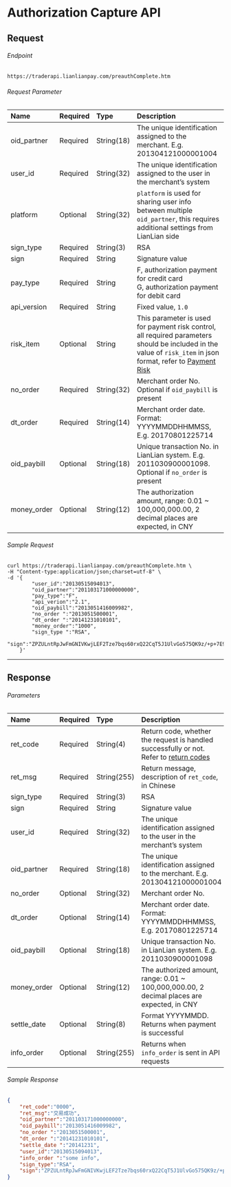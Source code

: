 # Authorization Capture API

## Request

###### Endpoint

```html
https://traderapi.lianlianpay.com/preauthComplete.htm
```

###### Request Parameter

|Name|Required|Type|Description|
|:---|:---|:---|:---|
|oid_partner|Required|String(18)|The unique identification assigned to the merchant. E.g. 201304121000001004|
|user_id|Required|String(32)|The unique identification assigned to the user in the merchant’s system|
|platform|Optional|String(32)| ```platform``` is used for sharing user info between multiple ```oid_partner```, this requires additional settings from LianLian side|
|sign_type|Required|String(3)|RSA |
|sign|Required|String|Signature value|
|pay_type|Required|String| F, authorization payment for credit card <br> G, authorization payment for debit card |
|api_version|Required|String|Fixed value, ```1.0```|
|risk_item|Optional|String| This parameter is used for payment risk control, all required parameters should be included in the value of ```risk_item``` in json format, refer to [Payment Risk](payment_risk_item.md)| 
|no_order|Required|String(32)|Merchant order No. Optional if ```oid_paybill``` is present |
|dt_order|Required|String(14)|Merchant order date. Format: YYYYMMDDHHMMSS, E.g. 20170801225714|
|oid_paybill|Optional|String(18)|Unique transaction No. in LianLian system. E.g. 2011030900001098. Optional if ```no_order``` is present |
|money_order|Optional|String(12)|The authorization amount, range: 0.01 ~ 100,000,000.00, 2 decimal places are expected, in CNY|

###### Sample Request

```curl
curl https://traderapi.lianlianpay.com/preauthComplete.htm \
-H "Content-type:application/json;charset=utf-8" \
-d '{
    	"user_id":"20130515094013",
    	"oid_partner":"201103171000000000",
    	"pay_type":"F",
    	"api_verion":"2.1",
    	"oid_paybill":"2013051416009982",
    	"no_order ":"2013051500001",
    	"dt_order ":"20141231010101",
    	"money_order":"1000",
    	"sign_type ":"RSA",
    	"sign":"ZPZULntRpJwFmGNIVKwjLEF2Tze7bqs60rxQ22CqT5J1UlvGo575QK9z/+p+7E9cOoRoWzqR6xHZ6WVv3dloyGKDR0btvrdqPgUAoeaX/YOWzTh00vwcQ+HBtXE+vPTfAqjCTxiiSJEOY7ATCF1q7iP3sfQxhS0nDUug1LP3OLk="
    }'
```

***

## Response

###### Parameters

|Name|Required|Type|Description|
|:---|:---|:---|:---|
|ret_code|Required|String(4)|Return code, whether the request is handled successfully or not. Refer to [return codes](return_code.md)|
|ret_msg|Required|String(255)|Return message, description of ```ret_code```, in Chinese|
|sign_type|Required|String(3)|RSA |
|sign|Required|String|Signature value|
|user_id|Required|String(32)|The unique identification assigned to the user in the merchant’s system|
|oid_partner|Required|String(18)|The unique identification assigned to the merchant. E.g. 201304121000001004|
|no_order|Optional|String(32)|Merchant order No.|
|dt_order|Optional|String(14)|Merchant order date. Format: YYYYMMDDHHMMSS, E.g. 20170801225714|
|oid_paybill|Optional|String(18)|Unique transaction No. in LianLian system. E.g. 2011030900001098|
|money_order|Optional|String(12)|The authorized amount, range: 0.01 ~ 100,000,000.00, 2 decimal places are expected, in CNY|
|settle_date|Optional|String(8)| Format YYYYMMDD. Returns when payment is successful|
|info_order|Optional|String(255)| Returns when ```info_order``` is sent in API requests|

###### Sample Response

```json
{
	"ret_code":"0000",
	"ret_msg":"交易成功",
	"oid_partner":"201103171000000000",
	"oid_paybill":"2013051416009982",
	"no_order ":"2013051500001",
	"dt_order ":"20141231010101",
	"settle_date ":"20141231",
	"user_id":"20130515094013",
	"info_order ":"some info",
	"sign_type":"RSA", 
	"sign":"ZPZULntRpJwFmGNIVKwjLEF2Tze7bqs60rxQ22CqT5J1UlvGo575QK9z/+p+7E9cOoRoWzqR6xHZ6WVv3dloyGKDR0btvrdqPgUAoeaX/YOWzTh00vwcQ+HBtXE+vPTfAqjCTxiiSJEOY7ATCF1q7iP3sfQxhS0nDUug1LP3OLk="
}
```

